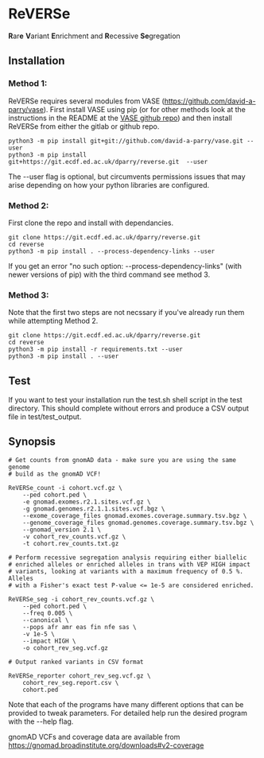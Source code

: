 # ReVERSe

**R**ar**e** **V**ariant **E**nrichment and **R**ecessive **Se**gregation

## Installation
 
### Method 1:

ReVERSe requires several modules from VASE (https://github.com/david-a-parry/vase).
First install VASE using pip (or for other methods look at the instructions in
the README at the [VASE github repo](https://github.com/david-a-parry/vase)) 
and then install ReVERSe from either the gitlab or github repo.

    python3 -m pip install git+git://github.com/david-a-parry/vase.git --user
    python3 -m pip install git+https://git.ecdf.ed.ac.uk/dparry/reverse.git  --user

The --user flag is optional, but circumvents permissions issues that may arise
depending on how your python libraries are configured.

### Method 2:

First clone the repo and install with dependancies.

    git clone https://git.ecdf.ed.ac.uk/dparry/reverse.git
    cd reverse
    python3 -m pip install . --process-dependency-links --user

If you get an error "no such option: --process-dependency-links" (with newer
versions of pip) with the third command see method 3.

### Method 3:

Note that the first two steps are not necssary if you've already run them while
attempting Method 2.

    git clone https://git.ecdf.ed.ac.uk/dparry/reverse.git
    cd reverse
    python3 -m pip install -r requirements.txt --user
    python3 -m pip install . --user

## Test

If you want to test your installation run the test.sh shell script in the test
directory. This should complete without errors and produce a CSV output file
in test/test_output.

## Synopsis

    # Get counts from gnomAD data - make sure you are using the same genome 
    # build as the gnomAD VCF!

    ReVERSe_count -i cohort.vcf.gz \
        --ped cohort.ped \
        -e gnomad.exomes.r2.1.sites.vcf.gz \
        -g gnomad.genomes.r2.1.1.sites.vcf.bgz \
        --exome_coverage_files gnomad.exomes.coverage.summary.tsv.bgz \
        --genome_coverage_files gnomad.genomes.coverage.summary.tsv.bgz \
        --gnomad_version 2.1 \
        -v cohort_rev_counts.vcf.gz \
        -t cohort.rev_counts.txt.gz 
    
    # Perform recessive segregation analysis requiring either biallelic
    # enriched alleles or enriched alleles in trans with VEP HIGH impact
    # variants, looking at variants with a maximum frequency of 0.5 %. Alleles
    # with a Fisher's exact test P-value <= 1e-5 are considered enriched.
    
    ReVERSe_seg -i cohort_rev_counts.vcf.gz \
        --ped cohort.ped \
        --freq 0.005 \
        --canonical \
        --pops afr amr eas fin nfe sas \
        -v 1e-5 \
        --impact HIGH \
        -o cohort_rev_seg.vcf.gz

    # Output ranked variants in CSV format
    
    ReVERSe_reporter cohort_rev_seg.vcf.gz \
        cohort_rev_seg.report.csv \
        cohort.ped

Note that each of the programs have many different options that can be provided
to tweak parameters. For detailed help run the desired program with the --help
flag.

gnomAD VCFs and coverage data are available from https://gnomad.broadinstitute.org/downloads#v2-coverage

